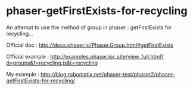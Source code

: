 phaser-getFirstExists-for-recycling
===================================

An attempt to use the method of group in phaser : getFirstExists for recycling...

Official doc : http://docs.phaser.io/Phaser.Group.html#getFirstExists

Official example : http://examples.phaser.io/_site/view_full.html?d=groups&f=recycling.js&t=recycling

My example : http://blog.robomatix.net/phaser-test/phaser2/phaser-getFirstExists-for-recycling/
